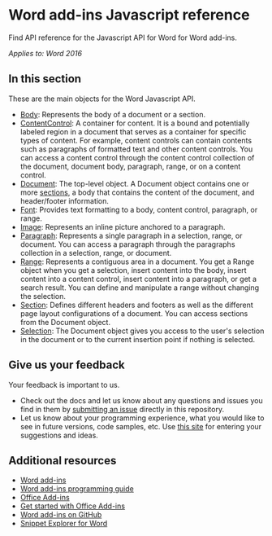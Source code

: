 # Word add-ins Javascript reference 

Find API reference for the Javascript API for Word for Word add-ins.

_Applies to: Word 2016_

## In this section

These are the main objects for the Word Javascript API.

* [Body](word-add-ins-javascript-reference/body.md): Represents the body of a document or a section.
* [ContentControl](word-add-ins-javascript-reference/contentcontrol.md): A container for content. It is a bound and
 potentially labeled region in a document that serves as a container for specific types of content. For example, content 
 controls can contain contents such as paragraphs of formatted text and other content controls. You can access a 
 content control through the content control collection of the document, document body, paragraph, range, or on a content control.
* [Document](word-add-ins-javascript-reference/document.md): The top-level object. A Document object contains one or more 
[sections](word-add-ins-javascript-reference/section.md), a body that contains the content of the document, and header/footer information.
* [Font](word-add-ins-javascript-reference/font.md): Provides text formatting to a body, content control, paragraph, or range.
* [Image](word-add-ins-javascript-reference/inlinepicture.md): Represents an inline picture anchored to a paragraph.
* [Paragraph](word-add-ins-javascript-reference/paragraph.md): Represents a single paragraph in a selection, range, or document. 
You can access a paragraph through the paragraphs collection in a selection, range, or document. 
* [Range](word-add-ins-javascript-reference/range.md): Represents a contiguous area in a document. You get a Range object when you
 get a selection, insert content into the body, insert content into a content control, insert content into a paragraph, 
 or get a search result. You can define and manipulate a range without changing the selection.
* [Section](word-add-ins-javascript-reference/section.md):  Defines different headers and footers as well as the different page layout configurations of a document. You can access sections from the Document object. 
* [Selection](word-add-ins-javascript-reference/document.md#getselection): The Document object gives you access to the user's selection in the document or to the current insertion point if nothing is selected.

## Give us your feedback

Your feedback is important to us. 

* Check out the docs and let us know about any questions and issues you find in them by [submitting an issue](https://github.com/OfficeDev/office-js-docs/issues) directly in this repository.
* Let us know about your programming experience, what you would like to see in future versions, code samples, etc. Use [this site](http://officespdev.uservoice.com/) for entering your suggestions and ideas.

## Additional resources

* [Word add-ins](word-add-ins.md)
* [Word add-ins programming guide](word-add-ins-programming-guide.md)
* [Office Add-ins](https://msdn.microsoft.com/en-us/library/office/jj220060.aspx)
* [Get started with Office Add-ins](http://dev.office.com/getting-started/addins)
* [Word add-ins on GitHub](https://github.com/OfficeDev?utf8=%E2%9C%93&query=Word)
* [Snippet Explorer for Word](http://officesnippetexplorer.azurewebsites.net/#/snippets/word)
